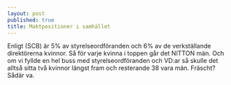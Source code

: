 ```yaml
---
layout: post
published: true
title: Maktpositioner i samhället
---
```



Enligt (SCB) är 5% av styrelseordföranden och 6% av de verkställande direktörerna kvinnor. Så för varje kvinna i toppen går det NITTON män. Och om vi fyllde en hel buss med styrelseordföranden och VD:ar så skulle det alltså sitta två kvinnor längst fram och resterande 38 vara män. Fräscht? Sådär va.
